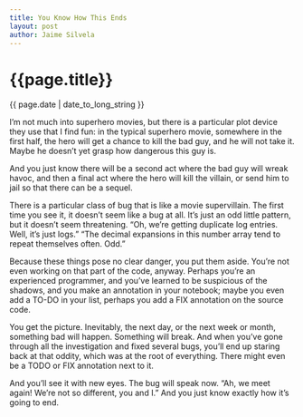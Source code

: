 ```yaml
---
title: You Know How This Ends
layout: post
author: Jaime Silvela
---
```

<h1>{{page.title}}</h1>
<p>{{ page.date | date_to_long_string }}</p>

I’m not much into superhero movies, but there is a particular plot device they use that I find fun: in the typical superhero movie, somewhere in the first half, the hero will get a chance to kill the bad guy, and he will not take it. Maybe he doesn’t yet grasp how dangerous this guy is.

And you just know there will be a second act where the bad guy will wreak havoc, and then a final act where the hero will kill the villain, or send him to jail so that there can be a sequel.

There is a particular class of bug that is like a movie supervillain. The first time you see it, it doesn’t seem like a bug at all. It’s just an odd little pattern, but it doesn’t seem threatening. “Oh, we’re getting duplicate log entries. Well, it’s just logs.” “The decimal expansions in this number array tend to repeat themselves often. Odd.”

Because these things pose no clear danger, you put them aside. You’re not even working on that part of the code, anyway.
Perhaps you’re an experienced programmer, and you’ve learned to be suspicious of the shadows, and you make an annotation in your notebook; maybe you even add a TO-DO in your list, perhaps you add a FIX annotation on the source code.

You get the picture. Inevitably, the next day, or the next week or month, something bad will happen. Something will break. And when you’ve gone through all the investigation and fixed several bugs, you’ll end up staring back at that oddity, which was at the root of everything. There might even be a TODO or FIX annotation next to it.

And you’ll see it with new eyes. The bug will speak now. “Ah, we meet again! We’re not so different, you and I.” And you just know exactly how it’s going to end.


